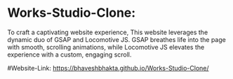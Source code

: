 ﻿# Works-Studio-Clone:
 
To craft a captivating website experience, This website leverages the dynamic duo of GSAP and Locomotive JS. GSAP breathes life into the page with smooth, scrolling animations, while Locomotive JS elevates the experience with a custom, engaging scroll.

#Website-Link: 
https://bhaveshbhakta.github.io/Works-Studio-Clone/
